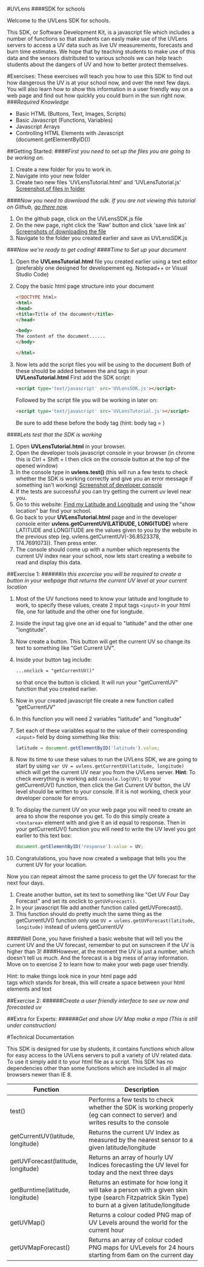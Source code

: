 #UVLens
####SDK for schools

Welcome to the UVLens SDK for schools. 

This SDK, or Software Development Kit, is a javascript file which includes a number of functions so that students can easly make use of the UVLens servers to
access a UV data such as live UV measurements, forecasts and burn time estimates. We hope that by teaching students to make use of this data and the sensors distributed to various schools
we can help teach students about the dangers of UV and how to better protect themselves.

#Exercises:
These exercises will teach you how to use this SDK to find out how dangerous the UV is at your school now, and over the next few days.
You will also learn how to show this information in a user friendly way on a web page and find out how quickly you could burn in the sun right now.
&nbsp;
###_Required Knowledge_
- Basic HTML (Buttons, Text, Images, Scripts)
- Basic Javascript (Functions, Variables)
- Javascript Arrays
- Controlling HTML Elements with Javascript (document.getElementByID())

##Getting Started:
####_First you need to set up the files you are going to be working on._

1. Create a new folder for you to work in.
2. Navigate into your new folder
3. Create two new files 'UVLensTutorial.html' and 'UVLensTutorial.js'
[Screenshot of files in folder](https://octodex.github.com/images/yaktocat.png)

####_Now you need to download the sdk. If you are not viewing this tutorial on Github, [go there now](https://github.com/uvlens/edu_sdk)._

1. On the github page, click on the UVLensSDK.js file
2. On the new page, right click the 'Raw' button and click 'save link as'
	[Screenshots of downloading the file](https://octodex.github.com/images/yaktocat.png)
3. Navigate to the folder you created earlier and save as UVLensSDK.js

###_Now we're ready to get coding!_
####_Time to Set up your document_

1. Open the **UVLensTutorial.html** file you created earlier using a text editor (preferably one designed for developement eg. Notepad++ or Visual Studio Code)
2. Copy the basic html page structure into your document
	```html
	<!DOCTYPE html>
	<html>
	<head>
	<title>Title of the document</title>
	</head>
	
	<body>
	The content of the document......
	</body>
	
	</html>
	```
3. Now lets add the script files you will be using to the document
	Both of these should be added between the <head> and </head> tags in your **UVLensTutorial.html**
	First add the SDK script: 
	
	```html
	<script type='text/javascript' src='UVLensSDK.js'></script>
	```
	
	Followed by the script file you will be working in later on:
	
	```html
	<script type='text/javascript' src='UVLensTutorial.js'></script>
	```
	
	Be sure to add these before the body tag (hint: body tag = <body>) 

####_Lets test that the SDK is working_

1. Open **UVLensTutorial.html** in your browser.
2. Open the developer tools javascript console in your browser (in chrome this is Ctrl + Shift + I then click on the console button at the top of the opened window)
3. In the console type in **uvlens.test()** (this will run a few tests to check whether the SDK is working correctly and give you an error message if something isn't working)
[Screenshot of developer console]()
4. If the tests are successful you can try getting the current uv level near you.
5. Go to this website: [Find my Latitude and Longitude](http://www.mapcoordinates.net/en) and using the "show location" bar find your school.
6. Go back to your **UVLensTutorial.html** page and in the developer console enter **uvlens.getCurrentUV(LATIDUDE, LONGITUDE)** where LATITUDE and LONGITUDE are the
	values given to you by the website in the previous step (eg. uvlens.getCurrentUV(-36.8523378, 174.7691073)). Then press enter.
7. The console should come up with a number which represents the current UV index near your school, now lets start creating a website to read and display this data.

##Exercise 1:
######_In this excercise you will be required to create a button in your webpage that returns the current UV level at your current location_

1. Most of the UV functions need to know your latitude and longitude to work, to specify these values, create 2 input tags `<input>` in your html file, one for latitude and the other one for longtude.
4. Inside the input tag give one an id equal to "latitude" and the other one "longtitude". 
5. Now create a button. This button will get the current UV so change its text to something like "Get Current UV".
6. Inside your button tag include:

	```html
	...onclick = "getCurrentUV()"
	```
	
	so that once the button is clicked. It will run your "getCurrentUV" function that you created earlier.
	
7. Now in your created javascript file create a new function called "getCurrentUV"
8. In this function you will need 2 variables "latitude" and "longitude"
9. Set each of these variables equal to the value of their corresponding `<input>` field by doing something like this:

	```javascript
	latitude = document.getElementByID('latitude').value;
	```
	
10. Now its time to use these values to run the UVLens SDK, we are going to start by using `var UV = uvlens.getCurrentUV(latitude, longitude)` which will get the current UV near you from the UVLens server.
	**Hint**: To check everything is working add `console.log(UV);` to your getCurrentUV() function, then click the Get Current UV button, the UV level should be written to your console.
	If it is not working, check your developer console for errors.

8. To display the current UV on your web page you will need to create an area to show the response you get. To do this simply
	create a `<textarea>` element with and give it an id equal to response.
	Then in your getCurrentUV() function you will need to write the UV level you got earlier to this text box:
	
	```javascript
	document.getElementByID('response').value = UV;
	```
	
9. Congratulations, you have now created a webpage that tells you the current UV for your location.

Now you can repeat almost the same process to get the UV forecast for the next four days.
1. Create another button, set its text to something like "Get UV Four Day Forecast" and set its onclick to `getUVForecast()`.
2. In your javascript file add another function called getUVForecast().
3. This function should do pretty much the same thing as the getCurrentUV() function only use `UV = uvlens.getUVForecast(latitude, longitude)` instead of uvlens.getCurrentUV

####Well Done, you have finished a basic website that will tell you the current UV and the UV forecast, remember to put on sunscreen if the UV is higher than 3!
####However, at the moment the UV is just a number, which doesn't tell us much. And the forecast is a big mess of array information. Move on to exercise 2 to learn how to make your web page user friendly.


Hint: to make things look nice in your html page add <br> tags which stands for break, this will create a space between your html elements and text




##Exercise 2:
######_Create a user friendly interface to see uv now and forecasted uv_

##Extra for Experts:
######_Get and show UV Map make a mpa (This is still under construction)_


#Technical Documentation

This SDK is designed for use by students, it contains functions which allow for easy access
to the UVLens servers to pull a variety of UV related data. To use it simply add it to your html file
as a script. This SDK has no dependencies other than some functions which are included in all major browsers
newer than IE 8.

| Function  | Description |
| ------------- | ------------- |
| test()  | Performs a few tests to check whether the SDK is working properly (eg can connect to server) and writes results to the console  |
| getCurrentUV(latitude, longitude)  | Returns the current UV Index as measured by the nearest sensor to a given latitude/longitude  |
| getUVForecast(latitude, longitude) | Returns an array of hourly UV Indices forecasting the UV level for today and the next three days |
| getBurntime(latitude, longitude) | Returns an estimate for how long it will take a person with a given skin type (search Fitzpatrick Skin Type) to burn at a given latitude/longitude |
| getUVMap() | Returns a colour coded PNG map of UV Levels around the world for the current hour |
| getUVMapForecast() | Returns an array of colour coded PNG maps for UVLevels for 24 hours starting from 6am on the current day |